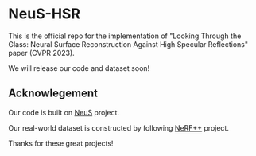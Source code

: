 # NeuS-HSR
This is the official repo for the implementation of "Looking Through the Glass: Neural Surface Reconstruction Against High Specular Reflections" paper (CVPR 2023).

We will release our code and dataset soon!


## Acknowlegement
Our code is built on [NeuS](https://github.com/Totoro97/NeuS) project. 

Our real-world dataset is constructed by following [NeRF++](https://github.com/Kai-46/nerfplusplus) project. 

Thanks for these great projects!
